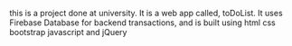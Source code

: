 this is a project done at university.
It is a web app called, toDoList. It uses Firebase Database for backend transactions, and is built
using html css bootstrap javascript and jQuery
